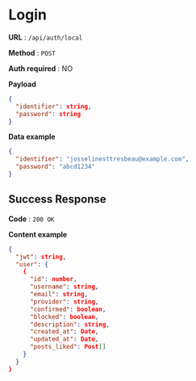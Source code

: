 # Login

**URL** : `/api/auth/local`

**Method** : `POST`

**Auth required** : NO

**Payload**

```json
{
  "identifier": string,
  "password": string
}
```

**Data example**

```json
{
  "identifier": "josselinesttresbeau@example.com",
  "password": "abcd1234"
}
```

## Success Response

**Code** : `200 OK`

**Content example**

```json
{
  "jwt": string,
  "user": {
    {
      "id": number,
      "username": string,
      "email": string,
      "provider": string,
      "confirmed": boolean,
      "blocked": boolean,
      "description": string,
      "created_at": Date,
      "updated_at": Date,
      "posts_liked": Post[]
    }
  }
}
```
